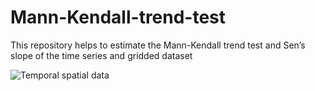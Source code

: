 # Mann-Kendall-trend-test
 This repository helps to estimate the Mann-Kendall trend test and Sen’s slope of the time series and gridded dataset

 
![Temporal spatial data](https://github.com/jaydharpure2007/Mann-Kendall-trend-test/assets/34852043/c9389ded-9ad0-4394-8753-db87d426358a)
